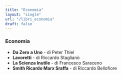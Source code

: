```yaml
---
title: "Economia"
layout: "single"
url: "/libri_economia"
draft: false
---
```


### Economia
- **Da Zero a Uno** - di Peter Thiel
- **Lavoretti** - di Riccardo Staglianò
- **La Scienza Inutile** - di Francesco Saraceno
- **Smith Ricardo Marx Sraffa** - di Riccardo Bellofiore
